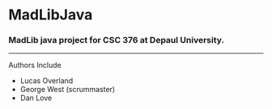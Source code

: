 # MadLibJava
### MadLib java project for CSC 376 at Depaul University.
---
Authors Include
  * Lucas Overland
  * George West (scrummaster)
  * Dan Love
